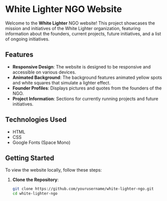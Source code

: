 # White Lighter NGO Website

Welcome to the **White Lighter** NGO website! This project showcases the mission and initiatives of the White Lighter organization, featuring information about the founders, current projects, future initiatives, and a list of ongoing initiatives.

## Features

- **Responsive Design**: The website is designed to be responsive and accessible on various devices.
- **Animated Background**: The background features animated yellow spots and white squares that simulate a lighter effect.
- **Founder Profiles**: Displays pictures and quotes from the founders of the NGO.
- **Project Information**: Sections for currently running projects and future initiatives.

## Technologies Used

- HTML
- CSS
- Google Fonts (Space Mono)

## Getting Started

To view the website locally, follow these steps:

1. **Clone the Repository**:
   ```bash
   git clone https://github.com/yourusername/white-lighter-ngo.git
   cd white-lighter-ngo
